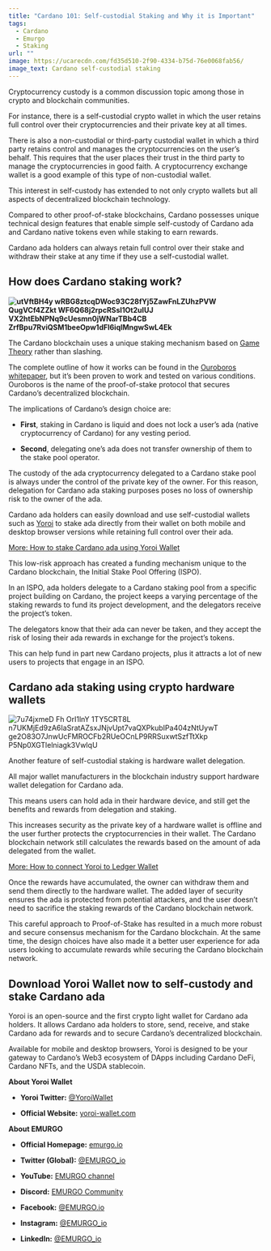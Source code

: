 ```yaml
---
title: "Cardano 101: Self-custodial Staking and Why it is Important"
tags:
  - Cardano
  - Emurgo
  - Staking
url: ""
image: https://ucarecdn.com/fd35d510-2f90-4334-b75d-76e0068fab56/
image_text: Cardano self-custodial staking
---
```


Cryptocurrency custody is a common discussion topic among those in crypto and blockchain communities.

For instance, there is a self-custodial crypto wallet in which the user retains full control over their cryptocurrencies and their private key at all times. 

There is also a non-custodial or third-party custodial wallet in which a third party retains control and manages the cryptocurrencies on the user’s behalf. This requires that the user places their trust in the third party to manage the cryptocurrencies in good faith. A cryptocurrency exchange wallet is a good example of this type of non-custodial wallet.

This interest in self-custody has extended to not only crypto wallets but all aspects of decentralized blockchain technology. 

Compared to other proof-of-stake blockchains, Cardano possesses unique technical design features that enable simple self-custody of Cardano ada and Cardano native tokens even while staking to earn rewards. 

Cardano ada holders can always retain full control over their stake and withdraw their stake at any time if they use a self-custodial wallet.

## **How does Cardano staking work?**

**![utVftBH4y wRBG8ztcqDWoc93C28fYj5ZawFnLZUhzPVW QugVCf4ZZkt WF6Q68j2rpcRSsI1Ot2uIUJ VX2htEbNPNq9cUesmn0jWNarTBb4CB ZrfBpu7RviQSM1beeOpw1dFl6iqlMngwSwL4Ek](https://lh4.googleusercontent.com/utVftBH4y-wRBG8ztcqDWoc93C28fYj5ZawFnLZUhzPVW-QugVCf4ZZkt-WF6Q68j2rpcRSsI1Ot2uIUJ_VX2htEbNPNq9cUesmn0jWNarTBb4CB_ZrfBpu7RviQSM1beeOpw1dFl6iqlMngwSwL4Ek "Cardano 101: Self-custodial Staking and Why it is Important 1")**

The Cardano blockchain uses a unique staking mechanism based on [Game Theory](https://www.investopedia.com/terms/g/gametheory.asp) rather than slashing. 

The complete outline of how it works can be found in the [Ouroboros whitepaper](https://eprint.iacr.org/2016/889.pdf), but it’s been proven to work and tested on various conditions. Ouroboros is the name of the proof-of-stake protocol that secures Cardano’s decentralized blockchain.

The implications of Cardano’s design choice are: 

*   **First**, staking in Cardano is liquid and does not lock a user’s ada (native cryptocurrency of Cardano) for any vesting period.
    

*   **Second**, delegating one’s ada does not transfer ownership of them to the stake pool operator.
    

The custody of the ada cryptocurrency delegated to a Cardano stake pool is always under the control of the private key of the owner. For this reason, delegation for Cardano ada staking purposes poses no loss of ownership risk to the owner of the ada. 

Cardano ada holders can easily download and use self-custodial wallets such as [Yoroi](https://yoroi-wallet.com/#/) to stake ada directly from their wallet on both mobile and desktop browser versions while retaining full control over their ada.

[More: How to stake Cardano ada using Yoroi Wallet](https://emurgo.io/yoroi-wallet-a-guide-on-how-to-delegate-cardano-ada-using-yorois-browser-extension/)

This low-risk approach has created a funding mechanism unique to the Cardano blockchain, the Initial Stake Pool Offering (ISPO). 

In an ISPO, ada holders delegate to a Cardano staking pool from a specific project building on Cardano, the project keeps a varying percentage of the staking rewards to fund its project development, and the delegators receive the project’s token. 

The delegators know that their ada can never be taken, and they accept the risk of losing their ada rewards in exchange for the project’s tokens. 

This can help fund in part new Cardano projects, plus it attracts a lot of new users to projects that engage in an ISPO. 

## **Cardano ada staking using crypto hardware wallets**

![7u74jxmeD Fh OrI1lnY 1TY5CRT8L n7UKMjEd9zA6IaSratAZsxJNjvUpt7vaQXPkubIPa404zNtUywT ge2O83O7JnwUcFMROCFb2RUeOCnLP9RRSuxwtSzfTtXkp P5Np0XGTlelniagk3VwIqU](https://lh6.googleusercontent.com/7u74jxmeD-Fh-OrI1lnY_1TY5CRT8L_n7UKMjEd9zA6IaSratAZsxJNjvUpt7vaQXPkubIPa404zNtUywT-ge2O83O7JnwUcFMROCFb2RUeOCnLP9RRSuxwtSzfTtXkp-P5Np0XGTlelniagk3VwIqU "Cardano 101: Self-custodial Staking and Why it is Important 2")

Another feature of self-custodial staking is hardware wallet delegation. 

All major wallet manufacturers in the blockchain industry support hardware wallet delegation for Cardano ada.

This means users can hold ada in their hardware device, and still get the benefits and rewards from delegation and staking.

This increases security as the private key of a hardware wallet is offline and the user further protects the cryptocurrencies in their wallet. The Cardano blockchain network still calculates the rewards based on the amount of ada delegated from the wallet. 

[More: How to connect Yoroi to Ledger Wallet](https://emurgo.io/yoroi-wallet-101-how-to-connect-yoroi-wallet-desktop-to-ledger-wallet-device/)

Once the rewards have accumulated, the owner can withdraw them and send them directly to the hardware wallet. The added layer of security ensures the ada is protected from potential attackers, and the user doesn’t need to sacrifice the staking rewards of the Cardano blockchain network. 

This careful approach to Proof-of-Stake has resulted in a much more robust and secure consensus mechanism for the Cardano blockchain. At the same time, the design choices have also made it a better user experience for ada users looking to accumulate rewards while securing the Cardano blockchain network. 

## **Download Yoroi Wallet now to self-custody and stake Cardano ada**

Yoroi is an open-source and the first crypto light wallet for Cardano ada holders. It allows Cardano ada holders to store, send, receive, and stake Cardano ada for rewards and to secure Cardano’s decentralized blockchain.

Available for mobile and desktop browsers, Yoroi is designed to be your gateway to Cardano’s Web3 ecosystem of DApps including Cardano DeFi, Cardano NFTs, and the USDA stablecoin.

**About Yoroi Wallet**

*   **Yoroi Twitter:** [@YoroiWallet](https://twitter.com/YoroiWallet)
    
*   **Official Website:** [yoroi-wallet.com](//yoroi-wallet.com)
    

**About EMURGO**

*   **Official Homepage:** [emurgo.io](//emurgo.io)
    
*   **Twitter (Global):** [@EMURGO\_io](https://twitter.com/emurgo_io)
    
*   **YouTube:** [EMURGO channel](https://www.youtube.com/channel/UCgFQ0hHuPO1QDcyP6t9KZTQ)
    
*   **Discord:** [EMURGO Community](https://discord.com/invite/AWEp2SG437)
    
*   **Facebook:** [@](https://www.facebook.com/emurgo.io/)[EMURGO.io](//EMURGO.io)
    
*   **Instagram:** [@EMURGO\_io](https://www.instagram.com/emurgo_io/)
    
*   **LinkedIn:** [@EMURGO\_io](https://www.linkedin.com/company/emurgo_io/)
